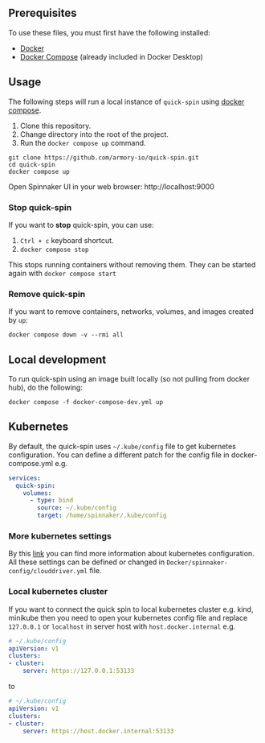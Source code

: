 ## Prerequisites

To use these files, you must first have the following installed:

- [Docker](https://docs.docker.com/get-docker/)
- [Docker Compose](https://docs.docker.com/compose/install/) (already included in Docker Desktop)

## Usage

The following steps will run a local instance of `quick-spin` using [docker compose](https://docs.docker.com/compose/).

1. Clone this repository.
2. Change directory into the root of the project.
3. Run the `docker compose up` command.

```shell
git clone https://github.com/armory-io/quick-spin.git
cd quick-spin
docker compose up
```

Open Spinnaker UI in your web browser: http://localhost:9000

### Stop quick-spin

If you want to **stop** quick-spin, you can use:

1. `Ctrl + c` keyboard shortcut.
2. `docker compose stop`

This stops running containers without removing them. They can be started again with `docker compose start`

### Remove quick-spin

If you want to remove containers, networks, volumes, and images created by `up`:

```
docker compose down -v --rmi all
```

## Local development

To run quick-spin using an image built locally (so not pulling from docker hub), do the following:

```shell
docker compose -f docker-compose-dev.yml up
```

## Kubernetes

By default, the quick-spin uses `~/.kube/config` file to get kubernetes configuration.
You can define a different patch for the config file in docker-compose.yml e.g.

```yaml
services:
  quick-spin:
    volumes:
      - type: bind
        source: ~/.kube/config
        target: /home/spinnaker/.kube/config
```

### More kubernetes settings

By this [link](https://docs.armory.io/armory-enterprise/installation/armory-operator/op-manifest-reference/providers/#kubernetes) you can find more information about
kubernetes configuration. All these settings can be defined or changed in `Docker/spinnaker-config/clouddriver.yml` file.

### Local kubernetes cluster

If you want to connect the quick spin to local kubernetes cluster e.g. kind, minikube then you need to open your kubernetes config file and
replace `127.0.0.1` or `localhost` in server host with `host.docker.internal` e.g.

```yaml
# ~/.kube/config
apiVersion: v1
clusters:
- cluster:
    server: https://127.0.0.1:53133
```

to

```yaml
# ~/.kube/config
apiVersion: v1
clusters:
- cluster:
    server: https://host.docker.internal:53133
```
